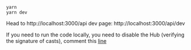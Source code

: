 ```
yarn
yarn dev
```

Head to http://localhost:3000/api
dev page: http://localhost:3000/api/dev

If you need to run the code locally, you need to disable the Hub (verifying the signature of casts), comment this [line](https://github.com/0xMaxyz/dframe/blob/aa84ab65af3f2513194e36ca36e65050fa811ff3/app/api/%5B%5B...routes%5D%5D/route.tsx#L38)